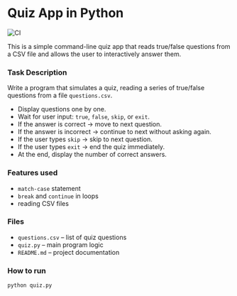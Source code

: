# Quiz App in Python

![CI](https://github.com/szymon-kaminski/quiz/actions/workflows/python-tests.yml/badge.svg)

This is a simple command-line quiz app that reads true/false questions from a CSV file and allows the user to interactively answer them.

### Task Description

Write a program that simulates a quiz, reading a series of true/false questions from a file `questions.csv`.

- Display questions one by one.
- Wait for user input: `true`, `false`, `skip`, or `exit`.
- If the answer is correct → move to next question.
- If the answer is incorrect → continue to next without asking again.
- If the user types `skip` → skip to next question.
- If the user types `exit` → end the quiz immediately.
- At the end, display the number of correct answers.

### Features used

- `match-case` statement
- `break` and `continue` in loops
- reading CSV files

### Files

- `questions.csv` – list of quiz questions
- `quiz.py` – main program logic
- `README.md` – project documentation

### How to run

```bash
python quiz.py
```
